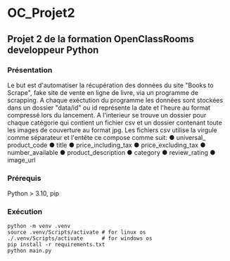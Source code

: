 # OC_Projet2

## Projet 2 de la formation OpenClassRooms developpeur Python

### Présentation
Le but est d'automatiser la récupération des données du site "Books to Scrape", fake site de vente en ligne de livre, via un programme de scrapping.
A chaque exéctution du programme les données sont stockées dans un dossier "data/id" ou id représente la date et l'heure au format compressé lors du lancement.
A l'interieur se trouve un dossier pour chaque catégorie qui contient un fichier csv et un dossier contenant toute les images de couverture au format jpg.
Les fichiers csv utilise la virgule comme séparateur et l'entête ce compose comme suit:
    ● universal_ product_code
    ● title
    ● price_including_tax
    ● price_excluding_tax
    ● number_available
    ● product_description
    ● category
    ● review_rating
    ● image_url

### Prérequis

Python > 3.10, pip

### Exécution

```
python -m venv .venv
source .venv/Scripts/activate # for linux os
./.venv/Scripts/activate      # for windows os
pip install -r requirements.txt
python main.py
```
